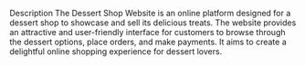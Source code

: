 Description
The Dessert Shop Website is an online platform designed for a dessert shop to showcase and sell its delicious treats. 
The website provides an attractive and user-friendly interface for customers to browse through the dessert options, place orders, and make payments. 
It aims to create a delightful online shopping experience for dessert lovers.
